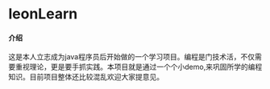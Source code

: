 # leonLearn
#### 介绍
这是本人立志成为java程序员后开始做的一个学习项目。编程是门技术活，不仅需要重视理论，更是要手抓实践。本项目就是通过一个个小demo,来巩固所学的编程知识。目前项目整体还比较混乱欢迎大家提意见。



